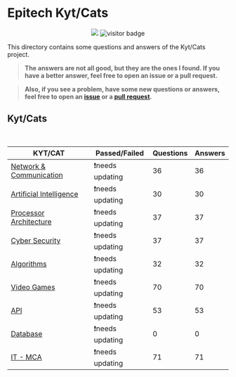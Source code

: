 # Epitech Kyt/Cats

<div align="center">

<img src="https://img.shields.io/badge/Github-Studio--17-06DFF9"> ![visitor badge](https://visitor-badge.glitch.me/badge?page_id=Studio-17.Epitech-KytCats)

</div>

This directory contains some questions and answers of the Kyt/Cats project.

> **The answers are not all good, but they are the ones I found. If you have a better answer, feel free to open an issue or a pull request.**

> **Also, if you see a problem, have some new questions or answers, feel free to open an [issue](https://github.com/Studio-17/Epitech-KytCats/issues) or a [pull request](https://github.com/Studio-17/Epitech-KytCats/pulls).**

## Kyt/Cats

<br>

<table align="center">
    <thead>
        <tr>
            <th>KYT/CAT</th>
            <th>Passed/Failed</th>
            <th>Questions</th>
            <th>Answers</th>
        </tr>
    </thead>
    <tbody>
        <tr>
            <td><a href="https://github.com/Studio-17/Epitech-KytCats/blob/main/network-and-communication.md">Network & Communication</a></td>
            <td>❗needs updating</td>
            <td>36</td>
            <td>36</td>
        </tr>
        <tr>
            <td><a href="https://github.com/Studio-17/Epitech-KytCats/blob/main/artificial-intelligence.md">Artificial Intelligence</a></td>
            <td>❗needs updating</td>
            <td>30</td>
            <td>30</td>
        </tr>
        <tr>
            <td><a href="https://github.com/Studio-17/Epitech-KytCats/blob/main/processor-architecture.md">Processor Architecture</a></td>
            <td>❗needs updating</td>
            <td>37</td>
            <td>37</td>
        </tr>
        <tr>
            <td><a href="https://github.com/Studio-17/Epitech-KytCats/blob/main/cyber-security.md">Cyber Security</a></td>
            <td>❗needs updating</td>
            <td>37</td>
            <td>37</td>
        </tr>
        <tr>
            <td><a href="https://github.com/Studio-17/Epitech-KytCats/blob/main/algorithms.md">Algorithms</a></td>
            <td>❗needs updating</td>
            <td>32</td>
            <td>32</td>
        </tr>
        <tr>
            <td><a href="https://github.com/Studio-17/Epitech-KytCats/blob/main/video-games.md">Video Games</a></td>
            <td>❗needs updating</td>
            <td>70</td>
            <td>70</td>
        </tr>
        <tr>
            <td><a href="https://github.com/Studio-17/Epitech-KytCats/blob/main/api.md">API</a></td>
            <td>❗needs updating</td>
            <td>53</td>
            <td>53</td>
        </tr>
        <tr>
            <td><a href="https://github.com/Studio-17/Epitech-KytCats/blob/main/database.md">Database</a></td>
            <td>❗needs updating</td>
            <td>0</td>
            <td>0</td>
        </tr>
        <tr>
            <td><a href="https://github.com/Studio-17/Epitech-KytCats/blob/main/it-mca.md">IT - MCA</a></td>
            <td>❗needs updating</td>
            <td>71</td>
            <td>71</td>
        </tr>
    </tbody>
</table>
